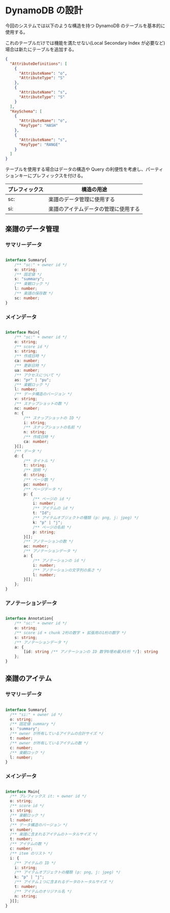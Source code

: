 # DynamoDB の設計

今回のシステムでは以下のような構造を持つ DynamoDB のテーブルを基本的に使用する。

これのテーブルだけでは機能を満たせない(Local Secondary Index が必要など)場合は新たにテーブルを追加する。

```json
{
  "AttributeDefinitions": [
    {
      "AttributeName": "o",
      "AttributeType": "S"
    },
    {
      "AttributeName": "s",
      "AttributeType": "S"
    }
  ],
  "KeySchema": [
    {
      "AttributeName": "o",
      "KeyType": "HASH"
    },
    {
      "AttributeName": "s",
      "KeyType": "RANGE"
    }
  ]
}
```

テーブルを使用する場合はデータの構造や Query の利便性を考慮し、パーティションキーにプレフィックスを付ける。

| プレフィックス | 構造の用途                           |
| -------------- | ------------------------------------ |
| sc:            | 楽譜のデータ管理に使用する           |
| si:            | 楽譜のアイテムデータの管理に使用する |


## 楽譜のデータ管理

### サマリーデータ

```typescript

interface Summary{
    /** "sc:" + owner id */
    o: string;
    /** 固定値 */
    s: "summary";
    /** 楽観ロック */
    l: number;
    /** 楽譜の保存数 */
    sc: number;
}

```

### メインデータ 

```typescript

interface Main{
    /** "sc:" + owner id */
    o: string;
    /** score id */
    s: string;
    /** 作成日時 */
    ca: number;
    /** 更新日時 */
    ua: number;
    /** アクセスについて */
    as: "pr" | "pu";
    /** 楽観ロック */
    l: number;
    /** データ構造のバージョン */
    v: string;
    /** スナップショットの数 */
    nc: number;
    n: {
        /** スナップショットの ID */
        i: string;
        /** スナップショットの名前 */
        n: string;
        /** 作成日時 */
        ca: number;
    }[];
    /** データ */
    d: {
        /** タイトル */
        t: string;
        /** 説明 */
        d: string;
        /** ページ数 */
        pc: number;
        /** ページデータ */
        p: {
            /** ページの id */
            i: number;
            /** アイテムの id */
            t: "Id";
            /** アイテムオブジェクトの種類 (p: png, j: jpeg) */
            k: "p" | "j";
            /** ページの名前 */
            p: string;
        }[];
        /** アノテーションの数 */
        ac: number;
        /** アノテーションデータ */
        a: {
            /** アノテーションの id */
            i: number;
            /** アノテーションの文字列の長さ */
            l: number;
        }[];
    };
}

```

### アノテーションデータ

```typescript

interface Annotation{
    /** "sc:" + owner id */
    o: string;
    /** score id + chunk 2桁の数字 + 拡張用の1桁の数字 */
    s: string;
    /** アノテーションデータ */
    a: {
        [id: string /** アノテーションの ID 数字0埋め最大5桁 */]: string
    };
}

```


## 楽譜のアイテム

### サマリーデータ

```typescript

interface Summary{
  /** "si:" + owner id */
  o: string;
  /** 固定値 summary */
  s: "summary";
  /** owner が所有しているアイテムの合計サイズ */
  t: number;
  /** owner が所有しているアイテムの数 */
  c: number;
  /** 楽観ロック */
  l: number;
}

```

### メインデータ

```typescript

interface Main{
  /** プレフィックス it: + owner id */
  o: string;
  /** score id */
  s: string;
  /** 楽観ロック */
  l: number;
  /** データ構造のバージョン */
  v: number;
  /** 楽譜に含まれるアイテムのトータルサイズ */
  t: number;
  /** アイテムの数 */
  c: number;
  /** item のリスト */
  i: {
    /** アイテムの ID */
    i: string;
    /** アイテムオブジェクトの種類 (p: png, j: jpeg) */
    k: "p" | "j";
    /** アイテム１つに含まれるデータのトータルサイズ */
    t: number;
    /** アイテムのオリジナル名 */
    n: string;
  }[];
}

```